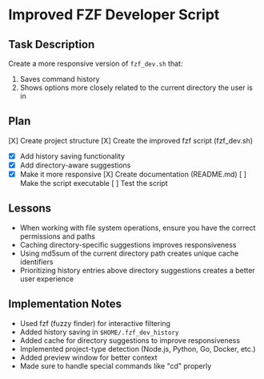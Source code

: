 # Improved FZF Developer Script

## Task Description
Create a more responsive version of `fzf_dev.sh` that:
1. Saves command history
2. Shows options more closely related to the current directory the user is in

## Plan
[X] Create project structure
[X] Create the improved fzf script (fzf_dev.sh)
  - [X] Add history saving functionality
  - [X] Add directory-aware suggestions
  - [X] Make it more responsive
[X] Create documentation (README.md)
[ ] Make the script executable
[ ] Test the script

## Lessons
- When working with file system operations, ensure you have the correct permissions and paths
- Caching directory-specific suggestions improves responsiveness
- Using md5sum of the current directory path creates unique cache identifiers
- Prioritizing history entries above directory suggestions creates a better user experience

## Implementation Notes
- Used fzf (fuzzy finder) for interactive filtering
- Added history saving in `$HOME/.fzf_dev_history`
- Added cache for directory suggestions to improve responsiveness
- Implemented project-type detection (Node.js, Python, Go, Docker, etc.)
- Added preview window for better context
- Made sure to handle special commands like "cd" properly

